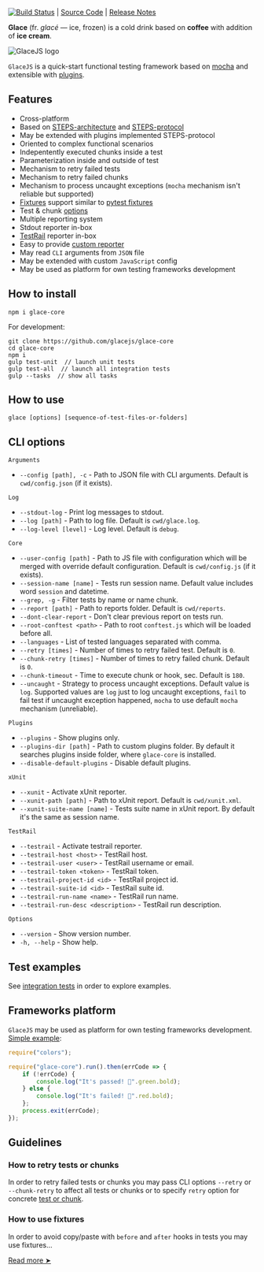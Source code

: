 [![Build Status](https://travis-ci.org/glacejs/glace-core.svg?branch=master)](https://travis-ci.org/glacejs/glace-core)
 | [Source Code](https://github.com/glacejs/glace-core)
 | [Release Notes](tutorial-release-notes.html)

**Glace** (fr. *glacé* — ice, frozen) is a cold drink based on **coffee** with addition of **ice cream**.

![GlaceJS logo](glace.png)

`GlaceJS` is a quick-start functional testing framework based on [mocha](http://mochajs.org/) and extensible with [plugins](https://github.com/glacejs).

## Features

- Cross-platform
- Based on [STEPS-architecture](tutorial-steps-architecture.html) and [STEPS-protocol](tutorial-steps-protocol.html)
- May be extended with plugins implemented STEPS-protocol
- Oriented to complex functional scenarios
- Indepentently executed chunks inside a test
- Parameterization inside and outside of test
- Mechanism to retry failed tests
- Mechanism to retry failed chunks
- Mechanism to process uncaught exceptions (`mocha` mechanism isn't reliable but supported)
- [Fixtures](tutorial-test-fixtures.html) support similar to [pytest fixtures](https://docs.pytest.org/en/latest/fixture.html)
- Test & chunk [options](tutorial-test-options.html)
- Multiple reporting system
- Stdout reporter in-box
- [TestRail](http://www.gurock.com/testrail/) reporter in-box
- Easy to provide [custom reporter](https://github.com/glacejs/glace-core/blob/master/tests/integration/testCustomReporter.js)
- May read `CLI` arguments from `JSON` file
- May be extended with custom `JavaScript` config
- May be used as platform for own testing frameworks development

## How to install

```
npm i glace-core
```

For development:

```
git clone https://github.com/glacejs/glace-core
cd glace-core
npm i
gulp test-unit  // launch unit tests
gulp test-all  // launch all integration tests
gulp --tasks  // show all tasks
```

## How to use

```
glace [options] [sequence-of-test-files-or-folders]
```

## CLI options

`Arguments`
- `--config [path], -c` - Path to JSON file with CLI arguments. Default is `cwd/config.json` (if it exists).

`Log`
- `--stdout-log` - Print log messages to stdout.
- `--log [path]` - Path to log file. Default is `cwd/glace.log`.
- `--log-level [level]` - Log level. Default is `debug`.

`Core`
- `--user-config [path]` - Path to JS file with configuration which will be merged with override default configuration. Default is `cwd/config.js` (if it exists).
- `--session-name [name]` - Tests run session name. Default value includes word `session` and datetime.
- `--grep, -g` - Filter tests by name or name chunk.
- `--report [path]` - Path to reports folder. Default is `cwd/reports`.
- `--dont-clear-report` - Don't clear previous report on tests run.
- `--root-conftest <path>` - Path to root `conftest.js` which will be loaded before all.
- `--languages` - List of tested languages separated with comma.
- `--retry [times]` - Number of times to retry failed test. Default is `0`.
- `--chunk-retry [times]` - Number of times to retry failed chunk. Default is `0`.
- `--chunk-timeout` - Time to execute chunk or hook, sec. Default is `180`.
- `--uncaught` - Strategy to process uncaught exceptions. Default value is `log`. Supported values are `log` just to log uncaught exceptions, `fail` to fail test if uncaught exception happened, `mocha` to use default `mocha` mechanism (unreliable).

`Plugins`
- `--plugins` - Show plugins only.
- `--plugins-dir [path]` - Path to custom plugins folder. By default it searches plugins inside folder, where `glace-core` is installed.
- `--disable-default-plugins` - Disable default plugins.

`xUnit`
- `--xunit` - Activate xUnit reporter.
- `--xunit-path [path]` - Path to xUnit report. Default is `cwd/xunit.xml`.
- `--xunit-suite-name [name]` - Tests suite name in xUnit report. By default it's the same as session name.

`TestRail`
- `--testrail` - Activate testrail reporter.
- `--testrail-host <host>` - TestRail host.
- `--testrail-user <user>` - TestRail username or email.
- `--testrail-token <token>` - TestRail token.
- `--testrail-project-id <id>` - TestRail project id.
- `--testrail-suite-id <id>` - TestRail suite id.
- `--testrail-run-name <name>` - TestRail run name.
- `--testrail-run-desc <description>` - TestRail run description.

`Options`
- `--version` - Show version number.
- `-h, --help` - Show help.

## Test examples

See [integration tests](https://github.com/glacejs/glace-core/tree/master/tests/e2e) in order to explore examples.

## Frameworks platform

`GlaceJS` may be used as platform for own testing frameworks development. [Simple example](https://github.com/glacejs/glace-core/blob/master/tests/e2e/ownApp):

```javascript
require("colors");

require("glace-core").run().then(errCode => {
    if (!errCode) {
        console.log("It's passed! 🙂".green.bold);
    } else {
        console.log("It's failed! 🙁".red.bold);
    };
    process.exit(errCode);
});
```

## Guidelines

### How to retry tests or chunks

In order to retry failed tests or chunks you may pass CLI options `--retry` or
`--chunk-retry` to affect all tests or chunks or to specify `retry` option
for concrete [test or chunk](tutorial-test-options.html).

### How to use fixtures

In order to avoid copy/paste with `before` and `after` hooks in tests you may use fixtures...

[Read more ➤](tutorial-test-fixtures.html)
